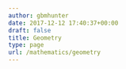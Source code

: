 ```yaml
---
author: gbmhunter
date: 2017-12-12 17:40:37+00:00
draft: false
title: Geometry
type: page
url: /mathematics/geometry
---
```

